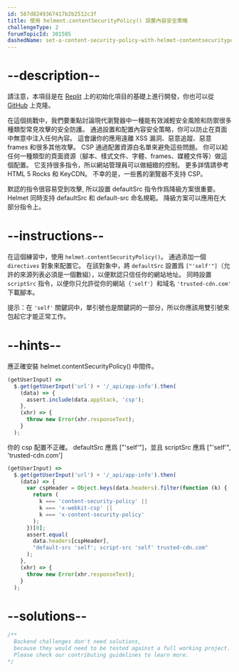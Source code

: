 ```yaml
---
id: 587d8249367417b2b2512c3f
title: 使用 helment.contentSecurityPolicy() 設置內容安全策略
challengeType: 2
forumTopicId: 301585
dashedName: set-a-content-security-policy-with-helmet-contentsecuritypolicy
---
```


# --description--

請注意，本項目是在 <a href="https://replit.com/github/topcoder-platform/boilerplate-infosec" target="_blank" rel="noopener noreferrer nofollow">Replit</a> 上的初始化項目的基礎上進行開發，你也可以從 <a href="https://github.com/topcoder-platform/boilerplate-infosec/" target="_blank" rel="noopener noreferrer nofollow">GitHub</a> 上克隆。

在這個挑戰中，我們要重點討論現代瀏覽器中一種能有效減輕安全風險和防禦很多種類型常見攻擊的安全防護。 通過設置和配置內容安全策略，你可以防止在頁面中無意中注入任何內容。 這會讓你的應用遠離 XSS 漏洞、惡意追蹤、惡意 frames 和很多其他攻擊。 CSP 通過配置資源白名單來避免這些問題。 你可以給任何一種類型的頁面資源（腳本、樣式文件、字體、frames、媒體文件等）做這個配置。 它支持很多指令，所以網站管理員可以做細緻的控制。 更多詳情請參考 HTML 5 Rocks 和 KeyCDN。 不幸的是，一些舊的瀏覽器不支持 CSP。

默認的指令很容易受到攻擊, 所以設置 defaultSrc 指令作爲降級方案很重要。 Helmet 同時支持 defaultSrc 和 default-src 命名規範。 降級方案可以應用在大部分指令上。

# --instructions--

在這個練習中，使用 `helmet.contentSecurityPolicy()`。 通過添加一個 `directives` 對象來配置它。 在該對象中，將 `defaultSrc` 設置爲 `["'self'"]`（允許的來源列表必須是一個數組），以便默認只信任你的網站地址。 同時設置 `scriptSrc` 指令，以便你只允許從你的網站（`'self'`）和域名 `'trusted-cdn.com'` 下載腳本。

提示：在 `'self'` 關鍵詞中，單引號也是關鍵詞的一部分，所以你應該用雙引號來包起它才能正常工作。

# --hints--

應正確安裝 helmet.contentSecurityPolicy() 中間件。

```js
(getUserInput) =>
  $.get(getUserInput('url') + '/_api/app-info').then(
    (data) => {
      assert.include(data.appStack, 'csp');
    },
    (xhr) => {
      throw new Error(xhr.responseText);
    }
  );
```

你的 csp 配置不正確。 defaultSrc 應爲 ["'self'"]，並且 scriptSrc 應爲 ["'self'", 'trusted-cdn.com']

```js
(getUserInput) =>
  $.get(getUserInput('url') + '/_api/app-info').then(
    (data) => {
      var cspHeader = Object.keys(data.headers).filter(function (k) {
        return (
          k === 'content-security-policy' ||
          k === 'x-webkit-csp' ||
          k === 'x-content-security-policy'
        );
      })[0];
      assert.equal(
        data.headers[cspHeader],
        "default-src 'self'; script-src 'self' trusted-cdn.com"
      );
    },
    (xhr) => {
      throw new Error(xhr.responseText);
    }
  );
```

# --solutions--

```js
/**
  Backend challenges don't need solutions,
  because they would need to be tested against a full working project.
  Please check our contributing guidelines to learn more.
*/
```
